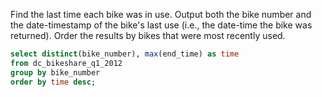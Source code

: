 Find the last time each bike was in use. Output both the bike number and the date-timestamp of the bike's last use (i.e., the date-time the bike was returned). Order the results by bikes that were most recently used.

```sql
select distinct(bike_number), max(end_time) as time
from dc_bikeshare_q1_2012
group by bike_number
order by time desc;
```